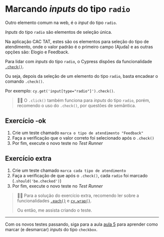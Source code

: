 # Marcando _inputs_ do tipo `radio`

Outro elemento comum na web, é o _input_ do tipo `radio`.

_Inputs_ do tipo `radio` são elementos de seleção única.

Na aplicação CAC TAT, estes são os elementos para seleção do tipo de atendimento, onde o valor padrão é o primeiro campo (Ajuda) e as outras opções são: Elogio e Feedback.

Para lidar com _inputs_ do tipo `radio`, o Cypress dispões da funcionalidade [`.check()`](https://on.cypress.io/check).

Ou seja, depois da seleção de um elemento do tipo `radio`, basta encadear o comando `.check()`.

Por exemplo: `cy.get('input[type="radio"]').check()`.

> 👨‍🏫 O `.click()` também funciona para _inputs_ do tipo `radio`, porém, recomendo o uso do `.check()`, por questões de semântica.

## Exercício -ok

1. Crie um teste chamado `marca o tipo de atendimento "Feedback"`
2. Faça a verificação que o valor correto foi selecionado após o `.check()`
3. Por fim, execute o novo teste no _Test Runner_

## Exercício extra

1. Crie um teste chamado `marca cada tipo de atendimento`
2. Faça a verificação de que após o `.check()`, cada `radio` foi marcado (`.should('be.checked')`)
3. Por fim, execute o novo teste no _Test Runner_

> 👨‍🏫 Para a solução do exercício extra, recomendo ler sobre a funcionalidades [`.each()`](https://on.cypress.io/each) e [`cy.wrap()`](https://on.cypress.io/wrap).
>
> Ou então, me assista criando o teste.

___

Com os novos testes passando, siga para a aula [aula 5](./05.md) para aprender como marcar (e desmarcar) _inputs_ do tipo `checkbox`.
